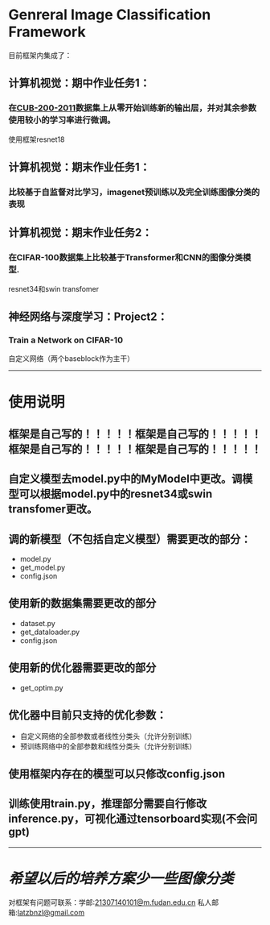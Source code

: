 # Genreral Image Classification Framework

目前框架内集成了：

## 计算机视觉：期中作业任务1：
### 在[CUB-200-2011]( https://data.caltech.edu/records/65de6-vp158)数据集上从零开始训练新的输出层，并对其余参数使用较小的学习率进行微调。
  使用框架resnet18
## 计算机视觉：期末作业任务1：
### 比较基于自监督对比学习，imagenet预训练以及完全训练图像分类的表现
## 计算机视觉：期末作业任务2：
### 在CIFAR-100数据集上比较基于Transformer和CNN的图像分类模型.
  resnet34和swin transfomer
  
## 神经网络与深度学习：Project2：
### Train a Network on CIFAR-10
  自定义网络（两个baseblock作为主干）

---
# 使用说明
## 框架是自己写的！！！！！框架是自己写的！！！！！框架是自己写的！！！！！框架是自己写的！！！！！
## 自定义模型去model.py中的MyModel中更改。调模型可以根据model.py中的resnet34或swin transfomer更改。
## 调的新模型（不包括自定义模型）需要更改的部分：
- model.py
- get_model.py
- config.json
## 使用新的数据集需要更改的部分
- dataset.py
- get_dataloader.py
- config.json
## 使用新的优化器需要更改的部分
- get_optim.py
## 优化器中目前只支持的优化参数：
- 自定义网络的全部参数或者线性分类头（允许分别训练）
- 预训练网络中的全部参数和线性分类头（允许分别训练）
## 使用框架内存在的模型可以只修改config.json
## 训练使用train.py，推理部分需要自行修改inference.py，可视化通过tensorboard实现(不会问gpt)
---
# *希望以后的培养方案少一些图像分类*
对框架有问题可联系：学邮:21307140101@m.fudan.edu.cn            私人邮箱:latzbnzl@gmail.com
